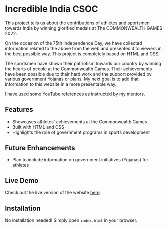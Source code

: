
# Incredible India CSOC

This project tells us about the contributions of athletes and sportsmen towards India by winning glorified medals at The COMMONWEALTH GAMES 2022.

On the occasion of the 75th Independence Day, we have collected information related to the above from the web and presented it to viewers in the best possible way. This project is completely based on HTML and CSS.

The sportsmen have shown their patriotism towards our country by winning the hearts of people at the Commonwealth Games. Their achievements have been possible due to their hard work and the support provided by various government Yojanas or plans. My next goal is to add that information to this website in a more presentable way.

I have used some YouTube references as instructed by my mentors.

## Features
- Showcases athletes' achievements at the Commonwealth Games
- Built with HTML and CSS
- Highlights the role of government programs in sports development

## Future Enhancements
- Plan to include information on government initiatives (Yojanas) for athletes

## Live Demo
Check out the live version of the website [here](https://atharv-a2.github.io/Incredible-India-CSOC/).

## Installation
No installation needed! Simply open `index.html` in your browser.
